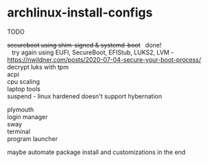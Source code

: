 # archlinux-install-configs

TODO <br/>

~~secureboot using shim-signed & systemd-boot~~ &nbsp; done! <br />
 &ensp; try again using EUFI, SecureBoot, EFIStub, LUKS2, LVM - https://nwildner.com/posts/2020-07-04-secure-your-boot-process/ <br />
decrypt luks with tpm </br>
acpi <br/>
cpu scaling <br/>
laptop tools <br/>
suspend - linux hardened doesn't support hybernation <br/>

plymouth <br/>
login manager <br/>
sway <br/>
   terminal <br/>
   program launcher <br/>

maybe automate package install and customizations in the end
